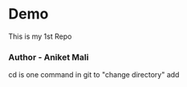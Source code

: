 # Demo
This is my 1st Repo
<br>
<h3>Author - Aniket Mali</h3>
cd is one command in git to "change directory"
add
